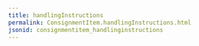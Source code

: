 ```yaml
---
title: handlingInstructions
permalink: ConsignmentItem.handlingInstructions.html
jsonid: consignmentitem_handlinginstructions
---
```

